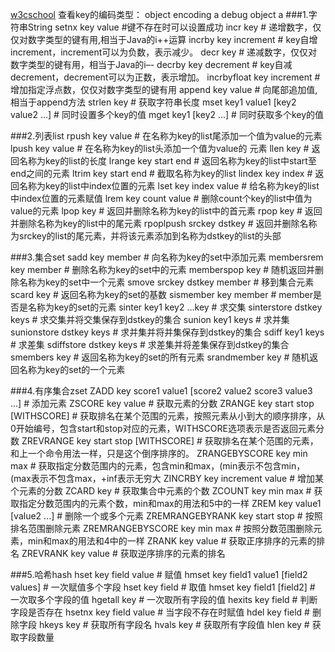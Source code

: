 [w3cschool](https://www.w3cschool.cn/redis_all_about/redis_all_about-2zsb26w0.html)
查看key的编码类型：
    object encoding a
    debug object a
###1.字符串String
setnx key value #键不存在时可以设置成功
incr key    # 递增数字，仅仅对数字类型的键有用,相当于Java的i++运算
incrby  key increment    # key自增increment，increment可以为负数，表示减少。
decr key    # 递减数字，仅仅对数字类型的键有用，相当于Java的i–-
decrby key decrement    # key自减decrement，decrement可以为正数，表示增加。
incrbyfloat key increment    # 增加指定浮点数，仅仅对数字类型的键有用
append key value    # 向尾部追加值,相当于append方法
strlen key    # 获取字符串长度
mset key1 value1 [key2 value2 ...]    # 同时设置多个key的值
mget key1 [key2 ...]                  #  同时获取多个key的值

###2.列表list
rpush key value    # 在名称为key的list尾添加一个值为value的元素
lpush key value    # 在名称为key的list头添加一个值为value的 元素
llen key    	# 返回名称为key的list的长度
lrange key start end    # 返回名称为key的list中start至end之间的元素
ltrim key start end     # 截取名称为key的list
lindex key index    # 返回名称为key的list中index位置的元素
lset key index value    # 给名称为key的list中index位置的元素赋值
lrem key count value    # 删除count个key的list中值为value的元素
lpop key    # 返回并删除名称为key的list中的首元素
rpop key    # 返回并删除名称为key的list中的尾元素
rpoplpush srckey dstkey    # 返回并删除名称为srckey的list的尾元素，并将该元素添加到名称为dstkey的list的头部

###3.集合set
sadd key member    # 向名称为key的set中添加元素
membersrem key member    # 删除名称为key的set中的元素
memberspop key    # 随机返回并删除名称为key的set中一个元素
smove srckey dstkey member    # 移到集合元素
scard key    # 返回名称为key的set的基数
sismember key member    # member是否是名称为key的set的元素
sinter key1 key2 …key   # 求交集
sinterstore dstkey keys    # 求交集并将交集保存到dstkey的集合
sunion key1 keys    # 求并集
sunionstore dstkey keys    # 求并集并将并集保存到dstkey的集合
sdiff key1 keys    # 求差集
sdiffstore dstkey keys    # 求差集并将差集保存到dstkey的集合
smembers key    # 返回名称为key的set的所有元素
srandmember key    # 随机返回名称为key的set的一个元素

###4.有序集合zset
ZADD key score1 value1 [score2 value2 score3 value3 ...]    #  添加元素
ZSCORE key value    # 获取元素的分数
ZRANGE key start stop [WITHSCORE]    # 获取排名在某个范围的元素，按照元素从小到大的顺序排序，从0开始编号，包含start和stop对应的元素，WITHSCORE选项表示是否返回元素分数
ZREVRANGE key start stop [WITHSCORE]    # 获取排名在某个范围的元素，和上一个命令用法一样，只是这个倒序排序的。
ZRANGEBYSCORE key min max    # 获取指定分数范围内的元素，包含min和max，(min表示不包含min，(max表示不包含max，+inf表示无穷大
ZINCRBY key increment value    # 增加某个元素的分数
ZCARD key    # 获取集合中元素的个数
ZCOUNT key min max    # 获取指定分数范围内的元素个数，min和max的用法和5中的一样
ZREM key value1 [value2 ...]    # 删除一个或多个元素
ZREMRANGEBYRANK key start stop    # 按照排名范围删除元素
ZREMRANGEBYSCORE key min max    # 按照分数范围删除元素，min和max的用法和4中的一样
ZRANK key value    # 获取正序排序的元素的排名
ZREVRANK key value    # 获取逆序排序的元素的排名

###5.哈希hash
hset key field value    # 赋值
hmset key field1 value1 [field2 values]    # 一次赋值多个字段
hset key field    # 取值
hmset key field1 [field2] # 一次取多个字段的值
hgetall key    # 一次取所有字段的值
hexits key field    # 判断字段是否存在
hsetnx key field value    # 当字段不存在时赋值
hdel key field    # 删除字段
hkeys key    # 获取所有字段名
hvals key    # 获取所有字段值
hlen key    # 获取字段数量